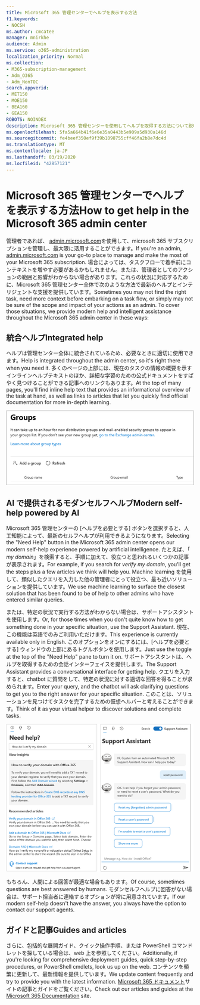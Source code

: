 ```yaml
---
title: Microsoft 365 管理センターでヘルプを表示する方法
f1.keywords:
- NOCSH
ms.author: cmcatee
manager: mnirkhe
audience: Admin
ms.service: o365-administration
localization_priority: Normal
ms.collection:
- M365-subscription-management
- Adm_O365
- Adm_NonTOC
search.appverid:
- MET150
- MOE150
- BEA160
- GEA150
ROBOTS: NOINDEX
description: Microsoft 365 管理センターを使用してヘルプを取得する方法について説明します。
ms.openlocfilehash: 5fa5a664b41f6e6e35a0443b5e909a5d930a146d
ms.sourcegitcommit: fe4beef350ef9f39b1098755cff46fa2b8e7dc4d
ms.translationtype: MT
ms.contentlocale: ja-JP
ms.lasthandoff: 03/19/2020
ms.locfileid: "42857121"
---
```

<!-- The following is just placeholder text from Madhura's mail. We need to add images/examples of each -->

# <a name="how-to-get-help-in-the-microsoft-365-admin-center"></a><span data-ttu-id="13e7f-103">Microsoft 365 管理センターでヘルプを表示する方法</span><span class="sxs-lookup"><span data-stu-id="13e7f-103">How to get help in the Microsoft 365 admin center</span></span>

<span data-ttu-id="13e7f-104">管理者であれば、 [admin.microsoft.com](https://admin.microsoft.com)を使用して、microsoft 365 サブスクリプションを管理し、最大限に活用することができます。</span><span class="sxs-lookup"><span data-stu-id="13e7f-104">If you're an admin, [admin.microsoft.com](https://admin.microsoft.com) is your go-to place to manage and make the most of your Microsoft 365 subscription.</span></span> <span data-ttu-id="13e7f-105">場合によっては、タスクフローで着手前にコンテキストを増やす必要があるかもしれません。または、管理者としてのアクションの範囲と影響がわからない場合があります。これらの状況に対応するために、Microsoft 365 管理センター全体で次のような方法で最新のヘルプとインテリジェントな支援を提供しています。</span><span class="sxs-lookup"><span data-stu-id="13e7f-105">Sometimes you may not find the right task, need more context before embarking on a task flow, or simply may not be sure of the scope and impact of your actions as an admin. To cover those situations, we provide modern help and intelligent assistance throughout the Microsoft 365 admin center in these ways:</span></span>
 
## <a name="integrated-help"></a><span data-ttu-id="13e7f-106">統合ヘルプ</span><span class="sxs-lookup"><span data-stu-id="13e7f-106">Integrated help</span></span>
<span data-ttu-id="13e7f-107">ヘルプは管理センター全体に統合されているため、必要なときに適切に使用できます。</span><span class="sxs-lookup"><span data-stu-id="13e7f-107">Help is integrated throughout the admin center, so it's right there when you need it.</span></span> <span data-ttu-id="13e7f-108">多くのページの上部には、現在のタスクの情報の概要を示すインラインヘルプテキストのほか、詳細な学習のための公式ドキュメントをすばやく見つけることができる記事へのリンクもあります。</span><span class="sxs-lookup"><span data-stu-id="13e7f-108">At the top of many pages, you'll find inline help text that provides an informational overview of the task at hand, as well as links to articles that let you quickly find official documentation for more in-depth learning.</span></span>

![インラインヘルプと記事へのリンクを示す [グループ] ページ](../../media/integrated-help.png)

## <a name="modern-self-help-powered-by-ai"></a><span data-ttu-id="13e7f-110">AI で提供されるモダンセルフヘルプ</span><span class="sxs-lookup"><span data-stu-id="13e7f-110">Modern self-help powered by AI</span></span>

<span data-ttu-id="13e7f-111">Microsoft 365 管理センターの [ヘルプを必要とする] ボタンを選択すると、人工知能によって、最新のセルフヘルプが利用できるようになります。</span><span class="sxs-lookup"><span data-stu-id="13e7f-111">Selecting the "Need Help" button in the Microsoft 365 admin center opens our modern self-help experience powered by artificial intelligence.</span></span> <span data-ttu-id="13e7f-112">たとえば、「 *my domain*」を検索すると、手順に加えて、役立つと思われるいくつかの記事が表示されます。</span><span class="sxs-lookup"><span data-stu-id="13e7f-112">For example, if you search for *verify my domain*, you'll get the steps plus a few articles we think will help you.</span></span> <span data-ttu-id="13e7f-113">Machine learning を使用して、類似したクエリを入力した他の管理者にとって役立つ、最も近いソリューションを提供しています。</span><span class="sxs-lookup"><span data-stu-id="13e7f-113">We use machine learning to surface the closest solution that has been found to be of help to other admins who have entered similar queries.</span></span>

<span data-ttu-id="13e7f-114">または、特定の状況で実行する方法がわからない場合は、サポートアシスタントを使用します。</span><span class="sxs-lookup"><span data-stu-id="13e7f-114">Or, for those times when you don't quite know how to get something done in your specific situation, use the Support Assistant.</span></span> <span data-ttu-id="13e7f-115">現在、この機能は英語でのみご利用いただけます。</span><span class="sxs-lookup"><span data-stu-id="13e7f-115">This experience is currently available only in English.</span></span> <span data-ttu-id="13e7f-116">このオプションをオンにするには、[ヘルプを必要とする] ウィンドウの上部にあるトグルボタンを使用します。</span><span class="sxs-lookup"><span data-stu-id="13e7f-116">Just use the toggle at the top of the "Need Help" pane to turn it on.</span></span> <span data-ttu-id="13e7f-117">サポートアシスタントは、ヘルプを取得するための会話インターフェイスを提供します。</span><span class="sxs-lookup"><span data-stu-id="13e7f-117">The Support Assistant provides a conversational interface for getting help.</span></span> <span data-ttu-id="13e7f-118">クエリを入力すると、chatbot に質問をして、特定の状況に対する適切な回答を得ることが求められます。</span><span class="sxs-lookup"><span data-stu-id="13e7f-118">Enter your query, and the chatbot will ask clarifying questions to get you to the right answer for your specific situation.</span></span> <span data-ttu-id="13e7f-119">このことは、ソリューションを見つけてタスクを完了するための仮想ヘルパーと考えることができます。</span><span class="sxs-lookup"><span data-stu-id="13e7f-119">Think of it as your virtual helper to discover solutions and complete tasks.</span></span>

![モダンセルフヘルプ](../../media/help-options.png)

<span data-ttu-id="13e7f-121">もちろん、人間による回答が最適な場合もあります。</span><span class="sxs-lookup"><span data-stu-id="13e7f-121">Of course, sometimes questions are best answered by humans.</span></span> <span data-ttu-id="13e7f-122">モダンセルフヘルプに回答がない場合は、サポート担当者に連絡するオプションが常に用意されています。</span><span class="sxs-lookup"><span data-stu-id="13e7f-122">If our modern self-help doesn't have the answer, you always have the option to contact our support agents.</span></span>

## <a name="guides-and-articles"></a><span data-ttu-id="13e7f-123">ガイドと記事</span><span class="sxs-lookup"><span data-stu-id="13e7f-123">Guides and articles</span></span>

<span data-ttu-id="13e7f-124">さらに、包括的な展開ガイド、クイック操作手順、または PowerShell コマンドレットを探している場合は、web 上を参照してください。</span><span class="sxs-lookup"><span data-stu-id="13e7f-124">Additionally, if you're looking for comprehensive deployment guides, quick step-by-step procedures, or PowerShell cmdlets, look us up on the web.</span></span> <span data-ttu-id="13e7f-125">コンテンツを頻繁に更新して、最新情報を提供しています。</span><span class="sxs-lookup"><span data-stu-id="13e7f-125">We update content frequently and try to provide you with the latest information.</span></span> <span data-ttu-id="13e7f-126">[Microsoft 365 ドキュメント](https://docs.microsoft.com/microsoft-365/)サイトの記事とガイドをご覧ください。</span><span class="sxs-lookup"><span data-stu-id="13e7f-126">Check out our articles and guides at the [Microsoft 365 Documentation](https://docs.microsoft.com/microsoft-365/) site.</span></span>
